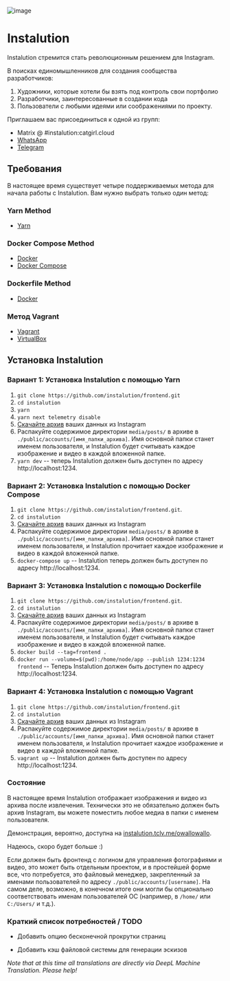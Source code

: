![image](https://user-images.githubusercontent.com/595446/177451446-55fcc030-04ec-4ed7-9a69-d5ccfc0b53d8.png)

# Instalution

Instalution стремится стать революционным решением для Instagram.

В поисках единомышленников для создания сообщества разработчиков:

1) Художники, которые хотели бы взять под контроль свои портфолио
2) Разработчики, заинтересованные в создании кода
3) Пользователи с любыми идеями или соображениями по проекту.

Приглашаем вас присоединиться к одной из групп:

- Matrix @ #instalution:catgirl.cloud
- [WhatsApp](https://chat.whatsapp.com/KI5jhmO2jo43vMXyo8c1iF)
- [Telegram](https://t.me/instalution)

## Требования

В настоящее время существует четыре поддерживаемых метода для начала работы с Instalution. Вам нужно выбрать только один метод:

### Yarn Method

- [Yarn](https://yarnpkg.com/)

### Docker Compose Method

- [Docker](https://docs.docker.com/get-docker/)
- [Docker Compose](https://docs.docker.com/compose/install/)

### Dockerfile Method

- [Docker](https://docs.docker.com/get-docker/)

### Метод Vagrant

- [Vagrant](https://vagrantup.com/)
- [VirtualBox](https://virtualbox.org/)

## Установка Instalution

### Вариант 1: Установка Instalution с помощью Yarn
1) `git clone https://github.com/instalution/frontend.git`
2) `cd instalution`
3) `yarn`
4) `yarn next telemetry disable`
5) [Скачайте архив](https://help.instagram.com/181231772500920) ваших данных из Instagram
6) Распакуйте содержимое директории `media/posts/` в архиве в `./public/accounts/[имя_папки_архива]`. Имя основной папки станет именем пользователя, и Instalution будет считывать каждое изображение и видео в каждой вложенной папке.
7) `yarn dev` -- теперь Instalution должен быть доступен по адресу http://localhost:1234.

### Вариант 2: Установка Instalution с помощью Docker Compose
1) `git clone https://github.com/instalution/frontend.git`.
2) `cd instalution`
3) [Скачайте архив](https://help.instagram.com/181231772500920) ваших данных из Instagram
4) Распакуйте содержимое директории `media/posts/` в архиве в `./public/accounts/[имя_папки_архива]`. Имя основной папки станет именем пользователя, и Instalution прочитает каждое изображение и видео в каждой вложенной папке.
5) `docker-compose up` -- Instalution теперь должен быть доступен по адресу http://localhost:1234.

### Вариант 3: Установка Instalution с помощью Dockerfile

1) `git clone https://github.com/instalution/frontend.git`.
2) `cd instalution`
3) [Скачайте архив](https://help.instagram.com/181231772500920) ваших данных из Instagram
4) Распакуйте содержимое директории `media/posts/` в архиве в `./public/accounts/[имя_папки_архива]`. Имя основной папки станет именем пользователя, и Instalution будет считывать каждое изображение и видео в каждой вложенной папке.
5) `docker build --tag=frontend .`
6) `docker run --volume=$(pwd):/home/node/app --publish 1234:1234 frontend` -- Теперь Instalution должен быть доступен по адресу http://localhost:1234.

### Вариант 4: Установка Instalution с помощью Vagrant
1) `git clone https://github.com/instalution/frontend.git`
2) `cd instalution`
3) [Скачайте архив](https://help.instagram.com/181231772500920) ваших данных из Instagram
4) Распакуйте содержимое директории `media/posts/` в архиве в `./public/accounts/[имя_папки_архива]`. Имя основной папки станет именем пользователя, и Instalution прочитает каждое изображение и видео в каждой вложенной папке.
5) `vagrant up` -- Instalution должен быть доступен по адресу http://localhost:1234.

### Состояние

В настоящее время Instalution отображает изображения и видео из архива после извлечения. Технически это не обязательно должен быть архив Instagram, вы можете поместить любое медиа в папки с именем пользователя.

Демонстрация, вероятно, доступна на [instalution.tclv.me/owallowallo](https://instalution.tclv.me/owallowallo).

Надеюсь, скоро будет больше :)

Если должен быть фронтенд с логином для управления фотографиями и видео, это может быть отдельным проектом, и в простейшей форме все, что потребуется, это файловый менеджер, закрепленный за именами пользователей по адресу `./public/accounts/[username]`. На самом деле, возможно, в конечном итоге они могли бы опционально соответствовать именам пользователей ОС (например, в `/home/` или `C:/Users/` и т.д.).

### Краткий список потребностей / TODO

- Добавить опцию бесконечной прокрутки страниц

- Добавить кэш файловой системы для генерации эскизов

*Note that at this time all translations are directly via DeepL Machine Translation. Please help!*
